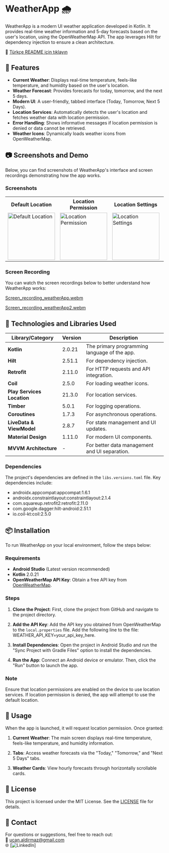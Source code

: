 # WeatherApp :cloud_with_rain:

WeatherApp is a modern UI weather application developed in Kotlin. It provides real-time weather information and 5-day forecasts based on the user's location, using the OpenWeatherMap API. The app leverages Hilt for dependency injection to ensure a clean architecture.

:book: [Türkçe README için tıklayın](README_TR.md)

## :rocket: Features

- **Current Weather**: Displays real-time temperature, feels-like temperature, and humidity based on the user's location.
- **Weather Forecast**: Provides forecasts for today, tomorrow, and the next 5 days.
- **Modern UI**: A user-friendly, tabbed interface (Today, Tomorrow, Next 5 Days).
- **Location Services**: Automatically detects the user's location and fetches weather data with location permission.
- **Error Handling**: Shows informative messages if location permission is denied or data cannot be retrieved.
- **Weather Icons**: Dynamically loads weather icons from OpenWeatherMap.

## :camera: Screenshots and Demo

Below, you can find screenshots of WeatherApp's interface and screen recordings demonstrating how the app works.

### Screenshots

<table>
  <tr>
    <th>Default Location</th>
    <th>Location Permission</th>
    <th>Location Settings</th>
    <th>Next 5 Days</th>
    <th>Card Selection</th>
    <th>Tab Selection</th>
  </tr>
  <tr>
    <td><img src="https://github.com/user-attachments/assets/338f520c-5ede-4442-a4a5-0541e45a3cc8" alt="Default Location" width="150"/></td>
    <td><img src="https://github.com/user-attachments/assets/4142c49b-cc5c-4a99-b69f-1e8790e7d5c8" alt="Location Permission" width="150"/></td>
    <td><img src="https://github.com/user-attachments/assets/0b1a7709-3ba7-4d4e-bda2-4b5bd69a4143" alt="Location Settings" width="150"/></td>
    <td><img src="https://github.com/user-attachments/assets/226b6636-dc8b-494c-9980-5b9712021277" alt="Next 5 Days" width="150"/></td>
    <td><img src="https://github.com/user-attachments/assets/b35a2c36-c3c2-4738-ba68-5082268d1df3" alt="Tab Selection" width="150"/></td>
    <td><img src="https://github.com/user-attachments/assets/31c2ba53-70a3-4350-bc25-15398d1a69d2" alt="Tab Selection" width="150"/></td>
  </tr>
</table>

### Screen Recording

You can watch the screen recordings below to better understand how WeatherApp works:

[Screen_recording_weatherApp.webm](https://github.com/user-attachments/assets/e991cd95-bfa4-4aae-98e0-992899847348)

[Screen_recording_weatherApp2.webm](https://github.com/user-attachments/assets/6bbdb232-5f90-4de8-8afb-2b326f085d7a)

## :wrench: Technologies and Libraries Used

| Library/Category            | Version  | Description                                   |
|-----------------------------|----------|-----------------------------------------------|
| **Kotlin**                  | 2.0.21   | The primary programming language of the app.  |
| **Hilt**                    | 2.51.1   | For dependency injection.                     |
| **Retrofit**                | 2.11.0   | For HTTP requests and API integration.        |
| **Coil**                    | 2.5.0    | For loading weather icons.                    |
| **Play Services Location**  | 21.3.0   | For location services.                        |
| **Timber**                  | 5.0.1    | For logging operations.                       |
| **Coroutines**              | 1.7.3    | For asynchronous operations.                  |
| **LiveData & ViewModel**    | 2.8.7    | For state management and UI updates.          |
| **Material Design**         | 1.11.0   | For modern UI components.                     |
| **MVVM Architecture**       | -        | For better data management and UI separation. |

### Dependencies

The project's dependencies are defined in the `libs.versions.toml` file. Key dependencies include:

- androidx.appcompat:appcompat:1.6.1
- androidx.constraintlayout:constraintlayout:2.1.4
- com.squareup.retrofit2:retrofit:2.11.0
- com.google.dagger:hilt-android:2.51.1
- io.coil-kt:coil:2.5.0

## :package: Installation

To run WeatherApp on your local environment, follow the steps below:

### Requirements

- **Android Studio** (Latest version recommended)
- **Kotlin** 2.0.21
- **OpenWeatherMap API Key**: Obtain a free API key from [OpenWeatherMap](https://openweathermap.org/).

### Steps

1. **Clone the Project**:
   First, clone the project from GitHub and navigate to the project directory.

2. **Add the API Key**:
   Add the API key you obtained from OpenWeatherMap to the `local.properties` file. Add the following line to the file: WEATHER_API_KEY=your_api_key_here.

3. **Install Dependencies**:
   Open the project in Android Studio and run the "Sync Project with Gradle Files" option to install the dependencies.

4. **Run the App**:
   Connect an Android device or emulator. Then, click the "Run" button to launch the app.

### Note
Ensure that location permissions are enabled on the device to use location services. If location permission is denied, the app will attempt to use the default location.

## :book: Usage

When the app is launched, it will request location permission. Once granted:

1. **Current Weather**:
   The main screen displays real-time temperature, feels-like temperature, and humidity information.

2. **Tabs**:
   Access weather forecasts via the "Today," "Tomorrow," and "Next 5 Days" tabs.

3. **Weather Cards**:
   View hourly forecasts through horizontally scrollable cards.


## :memo: License

This project is licensed under the MIT License. See the [LICENSE](LICENSE) file for details.

## :email: Contact

For questions or suggestions, feel free to reach out:  
:email: [ucan.aldirmaz@gmail.com](mailto:ucan.aldirmaz@gmail.com)  
:globe_with_meridians: [![LinkedIn](https://linkedin.com/in/umutcanaldirmaz)]
